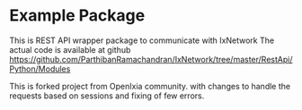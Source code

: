 # Example Package

This is REST API wrapper package to communicate with IxNetwork
The actual code is available at github https://github.com/ParthibanRamachandran/IxNetwork/tree/master/RestApi/Python/Modules

This is forked project from OpenIxia community. with changes to handle the requests based on sessions and fixing of few errors.
